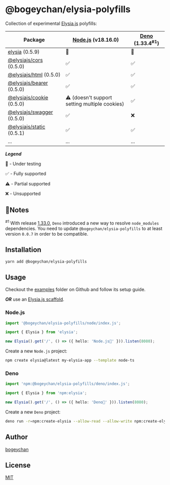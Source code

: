 # @bogeychan/elysia-polyfills

Collection of experimental [Elysia.js](https://elysiajs.com) polyfills:

| Package                                                                      | [Node.js](https://nodejs.org) (v18.16.0)      | [Deno](https://deno.land) (1.33.4<sup>#1</sup>) |
| ---------------------------------------------------------------------------- | --------------------------------------------- | ----------------------------------------------- |
| [elysia](https://npmjs.com/package/elysia) (0.5.9)                           | 🔬                                            | 🔬                                              |
| [@elysiajs/cors](https://www.npmjs.com/package/@elysiajs/cors) (0.5.0)       | ✅                                            | ✅                                              |
| [@elysiajs/html](https://www.npmjs.com/package/@elysiajs/html) (0.5.0)       | ✅                                            | ✅                                              |
| [@elysiajs/bearer](https://www.npmjs.com/package/@elysiajs/bearer) (0.5.0)   | ✅                                            | ✅                                              |
| [@elysiajs/cookie](https://www.npmjs.com/package/@elysiajs/cookie) (0.5.0)   | ⚠️ (doesn't support setting multiple cookies) | ✅                                              |
| [@elysiajs/swagger](https://www.npmjs.com/package/@elysiajs/swagger) (0.5.0) | ✅                                            | ❌                                              |
| [@elysiajs/static](https://www.npmjs.com/package/@elysiajs/static) (0.5.1)   | ✅                                            | ✅                                              |
| ...                                                                          | ...                                           | ...                                             |

**_Legend_**

🔬 - Under testing

✅ - Fully supported

⚠️ - Partial supported

❌ - Unsupported

## 🚩Notes

<sup>#1</sup> With release [1.33.0](https://github.com/denoland/deno/releases/tag/v1.33.0), `Deno` introduced a new way to resolve `node_modules` dependencies. You need to update `@bogeychan/elysia-polyfills` to at least version `0.0.7` in order to be compatible.

## Installation

```bash
yarn add @bogeychan/elysia-polyfills
```

## Usage

Checkout the [examples](./examples) folder on Github and follow its setup guide.

**_OR_** use an [Elysia.js scaffold](https://www.npmjs.com/package/create-elysia).

### Node.js

```ts
import '@bogeychan/elysia-polyfills/node/index.js';

import { Elysia } from 'elysia';

new Elysia().get('/', () => ({ hello: 'Node.js👋' })).listen(8080);
```

Create a new `Node.js` project:

```bash
npm create elysia@latest my-elysia-app --template node-ts
```

### Deno

```ts
import 'npm:@bogeychan/elysia-polyfills/deno/index.js';

import { Elysia } from 'npm:elysia';

new Elysia().get('/', () => ({ hello: 'Deno👋' })).listen(8080);
```

Create a new `Deno` project:

```bash
deno run -r=npm:create-elysia --allow-read --allow-write npm:create-elysia my-elysia-app --template deno
```

## Author

[bogeychan](https://github.com/bogeychan)

## License

[MIT](LICENSE)


